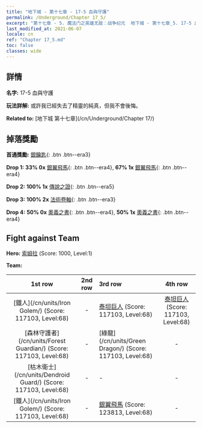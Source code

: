 ```yaml
---
title: "地下城 - 第十七章 - 17-5 血與守護"
permalink: /Underground/Chapter 17_5/
excerpt: "第十七章 - 5. 魔法门之英雄无敌：战争纪元  地下城 - 第十七章_5. 17-5 血與守護"
last_modified_at: 2021-06-07
locale: cn
ref: "Chapter 17_5.md"
toc: false
classes: wide
---
```


## 詳情

 **名字:** 17-5 血與守護

 **玩法詳解:**       或許我已經失去了精靈的純真，但我不會後悔。

 **Related to:** [地下城 第十七章](/cn/Underground/Chapter 17/)

## 掉落獎勵

 **首通獎勵:** [銀鑰匙](/cn/Items/con_693/){: .btn .btn--era3}

 **Drop 1:** **33% 0x** [銀翼飛馬](/cn/Items/unt_202/){: .btn .btn--era4}, **67% 1x** [銀翼飛馬](/cn/Items/unt_202/){: .btn .btn--era4}

 **Drop 2:** **100% 1x** [傳說之證](/cn/Items/mat_67/){: .btn .btn--era5}

 **Drop 3:** **100% 2x** [法術卷軸](/cn/Items/con_694/){: .btn .btn--era3}

 **Drop 4:** **50% 0x** [奧義之書](/cn/Items/mat_60/){: .btn .btn--era4}, **50% 1x** [奧義之書](/cn/Items/mat_60/){: .btn .btn--era4}


## Fight against Team
 **Hero:** [索姆拉](/cn/heroes/Solmyr/) (Score: 1000, Level:1)

 **Team:**


  | 1st row | 2nd row | 3rd row | 4th row |
  |:----:|:----:|:----|:----:|
  | [鐵人](/cn/units/Iron Golem/) (Score: 117103, Level:68)  | - | [泰坦巨人](/cn/units/Giant/) (Score: 117103, Level:68)  | [泰坦巨人](/cn/units/Giant/) (Score: 117103, Level:68)  |
  | [森林守護者](/cn/units/Forest Guardian/) (Score: 117103, Level:68)  | - | [綠龍](/cn/units/Green Dragon/) (Score: 117103, Level:68)  | - |
  | [枯木衛士](/cn/units/Dendroid Guard/) (Score: 117103, Level:68)  | - | - | - |
  | [鐵人](/cn/units/Iron Golem/) (Score: 117103, Level:68)  | - | [銀翼飛馬](/cn/units/Pegasus/) (Score: 123813, Level:68)  | - |


